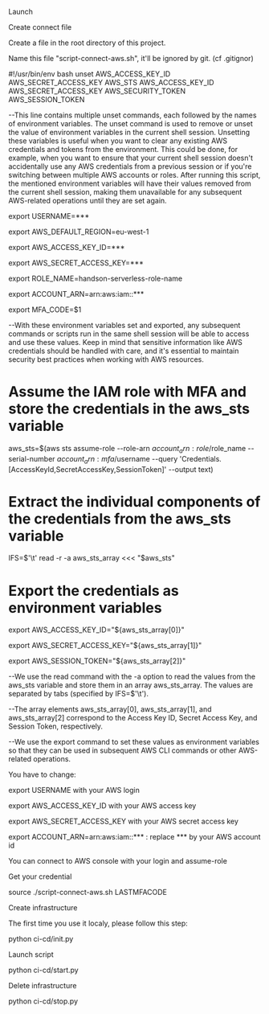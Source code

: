 Launch


Create connect file


Create a file in the root directory of this project.


Name this file "script-connect-aws.sh", it'll be ignored by git. (cf .gitignor)

#!/usr/bin/env bash
unset AWS_ACCESS_KEY_ID AWS_SECRET_ACCESS_KEY AWS_STS AWS_ACCESS_KEY_ID AWS_SECRET_ACCESS_KEY AWS_SECURITY_TOKEN AWS_SESSION_TOKEN

--This line contains multiple unset commands, each followed by the names of environment variables. The unset command is used to remove or unset the value of environment variables in the current shell session.
Unsetting these variables is useful when you want to clear any existing AWS credentials and tokens from the environment. This could be done, for example, when you want to ensure that your current shell session doesn't accidentally use any AWS credentials from a previous session or if you're switching between multiple AWS accounts or roles. After running this script, the mentioned environment variables will have their values removed from the current shell session, making them unavailable for any subsequent AWS-related operations until they are set again.



export USERNAME=***

export AWS_DEFAULT_REGION=eu-west-1

export AWS_ACCESS_KEY_ID=***

export AWS_SECRET_ACCESS_KEY=***

export ROLE_NAME=handson-serverless-role-name

export ACCOUNT_ARN=arn:aws:iam::***

export MFA_CODE=$1

--With these environment variables set and exported, any subsequent commands or scripts run in the same shell session will be able to access and use these values. Keep in mind that sensitive information like AWS credentials should be handled with care, and it's essential to maintain security best practices when working with AWS resources.



# Assume the IAM role with MFA and store the credentials in the aws_sts variable
aws_sts=$(aws sts assume-role --role-arn $account_arn:role/$role_name --serial-number $account_arn:mfa/$username --query 'Credentials.[AccessKeyId,SecretAccessKey,SessionToken]' --output text)



# Extract the individual components of the credentials from the aws_sts variable
IFS=$'\t' read -r -a aws_sts_array <<< "$aws_sts"



# Export the credentials as environment variables
export AWS_ACCESS_KEY_ID="${aws_sts_array[0]}"

export AWS_SECRET_ACCESS_KEY="${aws_sts_array[1]}"

export AWS_SESSION_TOKEN="${aws_sts_array[2]}"



--We use the read command with the -a option to read the values from the aws_sts variable and store them in an array aws_sts_array. The values are separated by tabs (specified by IFS=$'\t').

--The array elements aws_sts_array[0], aws_sts_array[1], and aws_sts_array[2] correspond to the Access Key ID, Secret Access Key, and Session Token, respectively.

--We use the export command to set these values as environment variables so that they can be used in subsequent AWS CLI commands or other AWS-related operations.


You have to change:



export USERNAME with your AWS login

export AWS_ACCESS_KEY_ID with your AWS access key

export AWS_SECRET_ACCESS_KEY with your AWS secret access key

export ACCOUNT_ARN=arn:aws:iam::*** : replace *** by your AWS account id

You can connect to AWS console with your login and assume-role


Get your credential


source ./script-connect-aws.sh LASTMFACODE

Create infrastructure

The first time you use it localy, please follow this step:



python ci-cd/init.py

Launch script

python ci-cd/start.py

Delete infrastructure

python ci-cd/stop.py
